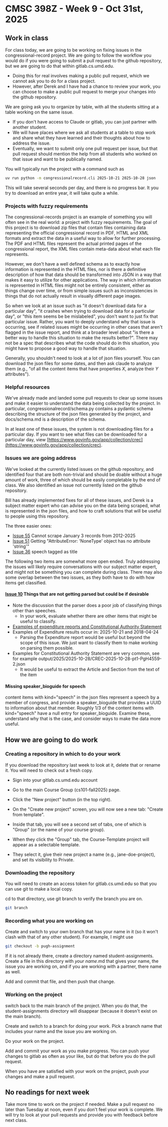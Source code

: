 # CMSC 398Z - Week 9 - Oct 31st, 2025

## Work in class

For class today, we are going to be working on fixing issues in the congressional-record project. We are going to follow the workflow you would do if you were going to submit a pull request to the github repository, but we are going to do that within gitlab.cs.umd.edu.

* Doing this for real involves making a public pull request, which we cannot ask you to do for a class project.
* However, after Derek and I have had a chance to review your work, you can choose to make a public pull request to merge your changes into the github repository.

We are going ask you to organize by table, with all the students sitting at a table working on the same issue.

* If you don't have access to Claude or gitlab, you can just partner with another student.
* We will have places where we ask all students at a table to stop work and share what they have learned and their thoughts about how to address the issue.
* Eventually, we want to submit only one pull request per issue, but that pull request should mention the help from all students who worked on that issue and want to be publically named.

You will typically run the project with a command such as 

```bash 
uv run python -m congressionalrecord.cli 2025-10-21 2025-10-28 json
```

This will take several seconds per day, and there is no progress bar. It you try to download an entire year, it will take quite a while. 

### Projects with fuzzy requirements

The congressional-records project is an example of something you will often see in the real world: a project with fuzzy requirements. The goal of this project is to download zip files that contain files containing data representing the official congressional record in PDF, HTML and XML formats and extract the data in a useful way to allow for further processing. The PDF and HTML files represent the actual printed pages of the congressional report, the XML files contain meta-data about what each file represents.

However, we don't have a well defined schema as to exactly how information is represented in the HTML files, nor is there a definitive description of how that data should be transformed into JSON in a way that makes it easy to utilize for other applications. The way in which information is represented in HTML files might not be entirely consistent, either as things change over time, or from simple issues such as inconsistencies in things that do not actually result in visually different page images.

So when we look at an issue such as "it doesn't download data for a particular day", "it crashes when trying to download data for a particular day", or "this item seems be be mislabeled", you don't want to just fix that particular issue. Rather, you want to deeply understand why that issue is occurring, see if related issues might be occurring in other cases that aren't flagged in the issue report, and think at a broader level about "is there a better way to handle this situation to make the results better?". There may not be a spec that describes what the code should do in this situation, you might have to propose a good way to handle that situation.

Generally, you shouldn't need to look at a lot of json files yourself. You can download the json files for some dates, and then ask claude to analyze them (e.g., "of all the content items that have properties _X_, analyze their _Y_ attributes").

### Helpful resources

We've already made and landed some pull requests to clear up some issues and make it easier to understand the data being collected by the project. In particular, congressionalrecord/schema.py contains a pydantic schema describing the structure of the json files generated by the project, and docs/schema.md is a description of the schema.

In at least one of these issues, the system is not downloading files for a particular day. If you want to see what files can be downloaded for a particular day, view [https://www.govinfo.gov/app/collection/crec](https://www.govinfo.gov/app/collection/crec).

### Issues we are going address

We've looked at the currently listed issues on the github repository, and identified four that are both non-trivial and should be doable without a huge amount of work, three of which should be easily completable by the end of class. We also identified an issue not currently listed on the github repository.

Bill has already implemented fixes for all of these issues, and Derek is a subject matter expert who can advise you on the data being scraped, what is represented in the json files, and how to craft solutions that will be useful to people using this repository.

The three easier ones:

* [Issue 55](https://github.com/unitedstates/congressional-record/issues/55) Cannot scrape January 3 records from 2012-2025
* [Issue 51](https://github.com/unitedstates/congressional-record/issues/51) Getting "AttributeError: 'NoneType' object has no attribute 'string'"
* [Issue 36](https://github.com/unitedstates/congressional-record/issues/36) speech tagged as title

The following two items are somewhat more open ended. Truly addressing the issues will likely require conversations with our subject matter expert, and might not be something you can complete during class. There may also some overlap between the two issues, as they both have to do with how items get classified.

#### [Issue 10](https://github.com/unitedstates/congressional-record/issues/10) Things that are not getting parsed but could be if desirable

* Note the discussion that the parser does a poor job of classifying things other than speeches.
  * In your work, evaluate whether there are other items that might be useful to classify.
* [Examples of expenditure reports and Constitutional Authority Statement](https://gist.github.com/dwillis/6914f71347dd0b87910cf370172125e1)
* Examples of Expenditure results occur in: 2025-10-21 and 2018-04-24
  * Parsing the Expenditure report would be useful but beyond the scope of this issue. We just want to classify them to make working on parsing them possible.
* Examples for Constitutional Authority Statement are very common, see for example output/2025/2025-10-28/CREC-2025-10-28-pt1-PgH4559-2.json
  * It would be useful to extract the Article and Section from the text of the item

#### Missing speaker_bioguide for speech

content items with kind="speech" in the json files represent a speech by a member of congress, and provide a speaker_bioguide that provides a UUID to information about that member.
Roughly 1/3 of the content items with kind="speech" have a null entry for speaker_bioguide. Examine these, understand why that is the case, and consider ways to make the data more useful.

## How we are going to do work

### Creating a repository in which to do your work

If you download the repository last week to look at it, delete that or rename it. You will need to check out a fresh copy.

* Sign into your gitlab.cs.umd.edu account

* Go to the main Course Group (cs101-fall2025) page.

* Click the "New project" button (in the top right).

* On the "Create new project" screen, you will now see a new tab: "Create from template".

* Inside that tab, you will see a second set of tabs, one of which is "Group" (or the name of your course group).

* When they click the "Group" tab, the Course-Template project will appear as a selectable template.

* They select it, give their new project a name (e.g., jane-doe-project), and set its visibility to Private.

### Downloading the repository

You will need to create an access token for gitlab.cs.umd.edu so that you can use git to make a local copy.

cd to that directory, use git branch to verify the branch you are on.


```bash
git branch
``` 


### Recording what you are working on

Create and switch to your own branch that has your name in it (so it won't clash with that of any other student). For example, I might use

```bash
git checkout -b pugh-assignment
```
If it is not already there, create a directory named student-assignments.
Create a file in this directory with _your name_.md that gives your name, the issue you are working on, and if you are working with 
a partner, there name as well.

Add and commit that file, and then push that change.

### Working on the project

switch back to the main branch of the project. When you do that, the student-assignments directory will disappear (because it doesn't exist on the main branch).

Create and switch to a branch for doing your work. Pick a branch name that includes your name and the issue you are working on.

Do your work on the project.

Add and commit your work as you make progress. You can push your changes to gitlab as often as your like, but do that before you do the pull request. 

When you have are satisfied with your work on the project, push your changes and make a pull request.


## No readings for next week

Take more time to work on the project if needed. Make a pull request no later than Tuesday at noon, even if you don't feel your work is 
complete. We will try to look at your pull requests and provide you with feedback before next class.
